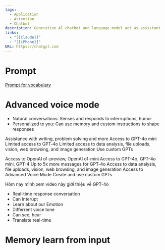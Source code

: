 ```yaml
---
tags:
  - Application
  - Attention
  - Chatbot
description: Generative AI chatbot and language model act as assistant
links:
  - "[[Claude]]"
  - "[[iPhone]]"
URL: https://chatgpt.com
---
```

# Prompt

[Prompt for vocabulary](https://chatgpt.com/c/672f8bfe-0b98-800a-96d8-3a14d9a73c2e)
# Advanced voice mode

- Natural conversations: Senses and responds to interruptions, humor
- Personalized to you: Can use memory and custom instructions to shape responses

Assistance with writing, problem solving and more
Access to GPT-4o mini
Limited access to GPT‑4o
Limited access to data analysis, file uploads, vision, web browsing, and image generation
Use custom GPTs


Access to OpenAI o1-preview, OpenAI o1-mini
Access to GPT-4o, GPT-4o mini, GPT-4
Up to 5x more messages for GPT‑4o
Access to data analysis, file uploads, vision, web browsing, and image generation
Access to Advanced Voice Mode
Create and use custom GPTs

Hôm nay mình xem video này giới thiệu về GPT-4o

- Real-time response conversation
- Can Interupt
- Learn about our Emotion
- Differrent voice tone
- Can see, hear
- Translate real-time

# Memory learn from input